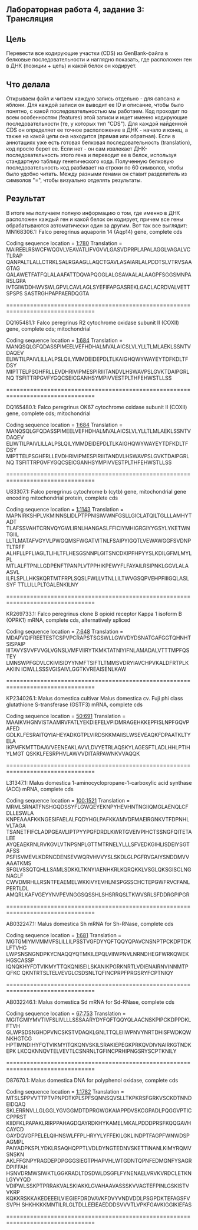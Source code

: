 ## Лабораторная работа 4, задание 3: Трансляция

## Цель
Перевести все кодирующие участки (CDS) из GenBank-файла в белковые последовательности и наглядно показать, где расположен ген в ДНК (позиции + цепь) и какой белок он кодирует.

## Что делала
Открываем файл и читаем каждую запись отдельно - для сапсана и яблони. Для каждой записи он выводит ее ID и описание, чтобы было понятно, с какой последовательностью мы работаем.
Код проходит по всем особенностям (features) этой записи и ищет именно кодирующие последовательности (те, у которых тип "CDS"). Для каждой найденной CDS он определяет ее точное расположение в ДНК - начало и конец, а также на какой цепи она находится (прямая или обратная). Если в аннотациях уже есть готовая белковая последовательность (translation), код просто берет ее. Если нет - он сам извлекает ДНК-последовательность этого гена и переводит ее в белок, используя стандартную таблицу генетического кода. Полученную белковую последовательность код разбивает на строки по 60 символов, чтобы было удобно читать. Между разными генами он ставит разделитель из символов "=", чтобы визуально отделять результаты. 

## Результат
В итоге мы получаем полную информацию о том, где именно в ДНК расположен каждый ген и какой белок он кодирует, причем все гены обрабатываются автоматически один за другим. Вот так все выглядит:
MN168306.1: Falco peregrinus aquaporin 14 (Aqp14) gene, complete cds

Coding sequence location = [1:780](+)
Translation =
MAIREELRSWCFWQGVLVEAVATLIFVGVVLGASVDPRPLAPALAGGLVAGALVCTLRAP
QANPALTLALLCTRKLSALRGAAGLLAQCTGAVLASAIARLALPDDTSLVTRVSAAGTAG
QALAWETFATFQLALAAFATTDQVAPQGGLALGSAVAALALAAGPFSGGSMNPARSLGPA
IVTGIWDDHWVSWLGPVLCAVLAGLSYEFIFAPGASREKLGACLACRDVALVETTSPSPS
SASTRGHPAPPAERDQGTA

================================================================================

DQ165481.1: Falco peregrinus R2 cytochrome oxidase subunit II (COXII) gene, complete cds; mitochondrial

Coding sequence location = [1:684](+)
Translation =
MANQSQLGFQDASSPIMEELVEFHDHALMVALAICSLVLYLLTLMLAEKLSSNTVDAQEV
ELIWTILPAIVLILLALPSLQILYMMDEIDEPDLTLKAIGHQWYWAYEYTDFKDLTFDSY
MIPTTELPSGHFRLLEVDHRIVIPMESPIRIIITANDVLHSWAVPSLGVKTDAIPGRLNQ
TSFITTRPGVFYGQCSEICGANHSYMPIVVESTPLTHFEHWSTLLSS

================================================================================

DQ165480.1: Falco peregrinus OK67 cytochrome oxidase subunit II (COXII) gene, complete cds; mitochondrial

Coding sequence location = [1:684](+)
Translation =
MANQSQLGFQDASSPIMEELVEFHDHALMVALAICSLVLYLLTLMLAEKLSSNTVDAQEV
ELIWTILPAIVLILLALPSLQILYMMDEIDEPDLTLKAIGHQWYWAYEYTDFKDLTFDSY
MIPTTELPSGHFRLLEVDHRIVIPMESPIRIIITANDVLHSWAVPSLGVKTDAIPGRLNQ
TSFITTRPGVFYGQCSEICGANHSYMPIVVESTPLTHFEHWSTLLSS

================================================================================

U83307.1: Falco peregrinus cytochrome b (cytb) gene, mitochondrial gene encoding mitochondrial protein, complete cds

Coding sequence location = [1:1143](+)
Translation =
MAPNIRKSHPLVKMINNSLIDLPTPPNISIWWNFGSLLGICLATQILTGLLLAMHYTADT
TLAFSSVAHTCRNVQYGWLIRNLHANGASLFFICIYMHIGRGIYYGSYLYKETWNTGIIL
LLTLMATAFVGYVLPWGQMSFWGATVITNLFSAIPYIGQTLVEWAWGGFSVDNPTLTRFF
ALHFLLPFLIAGLTLIHLTFLHESGSNNPLGITSNCDKIPFHPYYSLKDILGFMLMYLPL
MTLALFTPNLLGDPENFTPANPLVTPPHIKPEWYFLFAYAILRSIPNKLGGVLALAASVL
ILFLSPLLHKSKQRTMTFRPLSQSLFWLLVTNLLILTWVGSQPVEHPFIIIGQLASLSYF
TTLLILLPLTGALENKILNY

================================================================================

KR269733.1: Falco peregrinus clone B opioid receptor Kappa 1 isoform B (OPRK1) mRNA, complete cds, alternatively spliced

Coding sequence location = [7:648](+)
Translation =
MDAPVQIFREETESTCSPVPCRAPSTSGSWLLGWVDYDSNATGAFGGTQHNHTSISPAIP
IIITAVYSVVFVVGLVGNSLVMFVIIRYTKMKTATNIYIFNLAMADALVTTTMPFQSTEY
LMNSWPFGDVLCKIVISIDYYNMFTSIFTLTMMSVDRYIAVCHPVKALDFRTPLKAKIIN
ICIWLLSSSVGISAIVLGGTKVREAISENLKAW

================================================================================

KP234026.1: Malus domestica cultivar Malus domestica cv. Fuji phi class glutathione S-transferase (GSTF3) mRNA, complete cds

Coding sequence location = [50:691](+)
Translation =
MAAIKVHGNVISTAAMRVFATLYEKDIEFELVPIDMRAGEHKKEPFISLNPFGQVPAFED
GDLKLFESRAITQYIAHEYADKGTPLVIRDSKKMAIISLWSEVEAQKFDPAATKLTYELA
IKPMFKMTTDAAVVEENEAKLAVVLDVYETRLAQSKYLAGESFTLADLHHLPTIHYLMGT
QSKKLFESRPHVLAWVVDITARPAWNKVVAQQK

================================================================================

L31347.1: Malus domestica 1-aminocyclopropane-1-carboxylic acid synthase (ACC) mRNA, complete cds

Coding sequence location = [100:1521](+)
Translation =
MRMLSRNATFNSHGQDSSYFLGWQEYEKNPYHEVHNTNGIIQMGLAENQLCFDLLESWLA
KNPEAAAFKKNGESIFAELALFQDYHGLPAFKKAMVDFMAEIRGNKVTFDPNHLVLTAGA
TSANETFIFCLADPGEAVLIPTPYYPGFDRDLKWRTGVEIVPIHCTSSNGFQITETALEE
AYQEAEKRNLRVKGVLVTNPSNPLGTTMTRNELYLLLSFVEDKGIHLISDEIYSGTAFSS
PSFISVMEVLKDRNCDENSEVWQRVHVVYSLSKDLGLPGFRVGAIYSNDDMVVAAATKMS
SFGLVSSQTQHLLSAMLSDKKLTKNYIAENHKRLKQRQKKLVSGLQKSGISCLNGNAGLF
CWVDMRHLLRSNTFEAEMELWKKIVYEVHLNISPGSSCHCTEPGWFRVCFANLPERTLDL
AMQRLKAFVGEYYNVPEVNGGSQSSHLSHSRRQSLTKWVSRLSFDDRGPIPGR

================================================================================

AB032247.1: Malus domestica Sh mRNA for Sh-RNase, complete cds

Coding sequence location = [1:681](+)
Translation =
MGTGMIYMVMMVFSLILLILPSSTVGFDYYQFTQQYQPAVCNSNPTPCKDPTDKLFTVHG
LWPSNSNGNDPKYCNAQQYQTMKILEPQLVIIWPNVLNRNDHEGFWRKQWEKHGSCASSP
IQNQKHYFDTVIKMYTTQKQNISEILSKANIKPGRKNRTLVDIENAIRNVINNMTPQFKC
QKNTRTSLTELVEVGLCSDSNLTQFINCPRPFPRGSRYFCPTNIQY

================================================================================

AB032246.1: Malus domestica Sd mRNA for Sd-RNase, complete cds

Coding sequence location = [67:753](+)
Translation =
MGITGMIYMVTIVFSLIVLLLSSSAARYDYFQFTQQYQLAACNSKPIPCKDPPDKLFTVH
GLWPSDSNGHDPVNCSKSTVDAQKLGNLTTQLEIIWPNVYNRTDHISFWDKQWNKHGTCG
HPTIMNDIHYFQTVIKMYITQKQNVSKILSRAKIEPEGKPRKQVDIVNAIRKGTNDKEPK
LKCQKNNQVTELVEVTLCSNRNLTGFINCPRHIPNGSRYSCPTKNILY

================================================================================

D87670.1: Malus domestica DNA for polyphenol oxidase, complete cds

Coding sequence location = [1:1782](+)
Translation =
MTSLSPPVVTTPTVPNPDTKPLSPFSQNNSQVSLLTKPKRSFGRKVSCKDTNNDEIDQAQ
SKLERRNVLLGLGGLYGVGGMDTDPRGWGKAIAPPDVSKCGPADLPQGGVPTICCPPRST
KIIDFKLPAPAKLRIRPPAHAGDQAYRDKHYKAMELMKALPDDDPRSFKQQGAVHCAYCD
GAYDQVGFPELELQIHNSWLFFPLHRYYLYFFEKILGKLINDPTFAGPFWNWDSPAGMPL
PAIYADPKSPLYDKLRSAQHQPPTLVDLDYNGTEDNVSKETTINANLKIMYRQMVSNSKN
AKLFFGNPYRAGDEPDPGGGSIEGTPHAPVHLWTGDNTQPNFEDMGNFYSAGRDPIFFAH
HSNVDRMWSIWKTLGGKRADLTDSDWLDSGFLFYNENAELVRVKVRDCLETKNLGYVYQD
VDIPWLSSKPTPRRAKVALSKIAKKLGVAHAAVASSSKVVAGTEFPINLGSKISTVVKRP
KQKKRSKKAKEDEEEILVIEGIEFDRDVAVKFDVYVNDVDDLPSGPDKTEFAGSFVSVPH
SHKHKKKMNTILRLGLTDLLEEIEAEDDDSVVVTLVPKFGAVKIGGIKIEFAS

================================================================================
